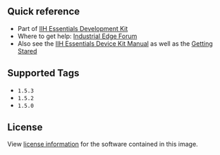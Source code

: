 ## Quick reference

- Part of [IIH Essentials Development Kit](https://hub.docker.com/r/siemensindustrialedge/dataservicedevelopmentkit) 
- Where to get help: [Industrial Edge Forum](https://forum.industrial-edge.siemens.cloud/)
- Also see the [IIH Essentials Device Kit Manual](https://github.com/industrial-edge/iih-essentials-development-kit) as well as the [Getting Stared](https://github.com/industrial-edge/data-service-device-kit-getting-started)

## Supported Tags

- `1.5.3`
- `1.5.2`
- `1.5.0`

## License

View [license information](https://github.com/industrial-edge/iih-essentials-development-kit/blob/main/docs/dockerhub/LICENSE.md) for the software contained in this image.
